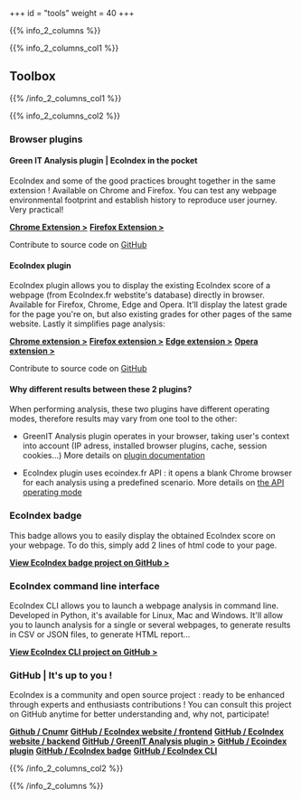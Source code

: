 +++
id = "tools"
weight = 40
+++

{{% info_2_columns %}}

{{% info_2_columns_col1 %}}

## Toolbox

{{% /info_2_columns_col1 %}}

{{% info_2_columns_col2 %}}

### Browser plugins

#### Green IT Analysis plugin | EcoIndex in the pocket

EcoIndex and some of the good practices brought together in the same extension ! Available on Chrome and Firefox. You can test any webpage environmental footprint and establish history to reproduce user journey. Very practical!

[**Chrome Extension >**](https://chrome.google.com/webstore/detail/greenit-analysis/mofbfhffeklkbebfclfaiifefjflcpad)
[**Firefox Extension >**](https://addons.mozilla.org/fr/firefox/addon/greenit-analysis/)

Contribute to source code on [GitHub](https://github.com/cnumr/GreenIT-Analysis)

#### EcoIndex plugin

EcoIndex plugin allows you to display the existing EcoIndex score of a webpage (from EcoIndex.fr webstite's database) directly in browser. Available for Firefox, Chrome, Edge and Opera. It'll display the latest grade for the page you're on, but also existing grades for other pages of the same website. Lastly it simplifies page analysis:

[**Chrome extension >**](https://chrome.google.com/webstore/detail/ecoindexfr/apeadjelacokohnkfclnhjlihklpclmp)
[**Firefox extension >**](https://addons.mozilla.org/fr/firefox/addon/ecoindex-fr/)
[**Edge extension >**](https://microsoftedge.microsoft.com/addons/detail/fioadgdggjngcpbeilfgacmddamnhnah)
[**Opera extension >**](https://addons.opera.com/fr/extensions/details/ecoindexfr/)

Contribute to source code on [GitHub](https://github.com/cnumr/ecoindex-browser-plugin)

#### Why different results between these 2 plugins?

When performing analysis, these two plugins have different operating modes, therefore results may vary from one tool to the other:

- GreenIT Analysis plugin operates in your browser, taking user's context into account (IP adress, installed browser plugins, cache, session cookies...) More details on [plugin documentation](https://github.com/cnumr/GreenIT-Analysis#r%C3%A9sultats-diff%C3%A9rents-entre-deux-analyses)

- EcoIndex plugin uses ecoindex.fr API : it opens a blank Chrome browser for each analysis using a predefined scenario. More details on [the API operating mode](https://www.ecoindex.fr/comment-ca-marche/#m%C3%A9thodologie-danalyse)


### EcoIndex badge

This badge allows you to easily display the obtained EcoIndex score on your webpage. To do this, simply add 2 lines of html code to your page.

[**View EcoIndex badge project on GitHub >**](https://github.com/cnumr/ecoindex_badge)


### EcoIndex command line interface

EcoIndex CLI allows you to launch a webpage analysis in command line. Developed in Python, it's available for Linux, Mac and Windows. It'll allow you to launch analysis for a single or several webpages, to generate results in CSV or JSON files, to generate HTML report...

[**View EcoIndex CLI project on GitHub >**](https://github.com/cnumr/ecoindex_cli)


### GitHub | It's up to you !

EcoIndex is a community and open source project : ready to be enhanced through experts and enthusiasts contributions !
You can consult this project on GitHub anytime for better understanding and, why not, participate!

[**Github / Cnumr**](https://github.com/cnumr)
[**GitHub / EcoIndex website / frontend**](https://github.com/cnumr/EcoIndex)
[**GitHub / EcoIndex website / backend**](https://github.com/cnumr/ecoindex_api)
[**GitHub / GreenIT Analysis plugin >**](https://github.com/cnumr/GreenIT-Analysis)
[**GitHub / Ecoindex plugin**](https://github.com/cnumr/ecoindex-browser-plugin)
[**GitHub / EcoIndex badge**](https://github.com/cnumr/ecoindex_badge)
[**GitHub / EcoIndex CLI**](https://github.com/cnumr/ecoindex_cli)

{{% /info_2_columns_col2 %}}

{{% /info_2_columns %}}
